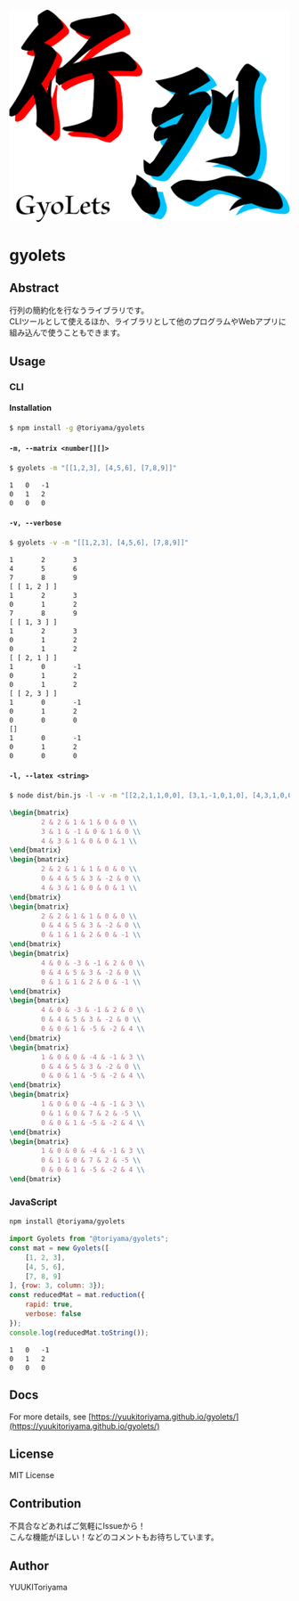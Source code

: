 ![Gyolets logo](./logo.svg)
# gyolets
## Abstract
行列の簡約化を行なうライブラリです。  
CLIツールとして使えるほか、ライブラリとして他のプログラムやWebアプリに組み込んで使うこともできます。  

## Usage
### CLI
#### Installation
```bash
$ npm install -g @toriyama/gyolets
```
#### `-m, --matrix <number[][]>`
```bash
$ gyolets -m "[[1,2,3], [4,5,6], [7,8,9]]"
```
```terminal
1	0	-1
0	1	2
0	0	0
```
#### `-v, --verbose`
```bash
$ gyolets -v -m "[[1,2,3], [4,5,6], [7,8,9]]" 
```
```terminal
1       2       3
4       5       6
7       8       9
[ [ 1, 2 ] ]
1       2       3
0       1       2
7       8       9
[ [ 1, 3 ] ]
1       2       3
0       1       2
0       1       2
[ [ 2, 1 ] ]
1       0       -1
0       1       2
0       1       2
[ [ 2, 3 ] ]
1       0       -1
0       1       2
0       0       0
[]
1       0       -1
0       1       2
0       0       0
```
#### `-l, --latex <string>`
```bash
$ node dist/bin.js -l -v -m "[[2,2,1,1,0,0], [3,1,-1,0,1,0], [4,3,1,0,0,1]]"
```
```latex
\begin{bmatrix}
        2 & 2 & 1 & 1 & 0 & 0 \\
        3 & 1 & -1 & 0 & 1 & 0 \\
        4 & 3 & 1 & 0 & 0 & 1 \\
\end{bmatrix}
\begin{bmatrix}
        2 & 2 & 1 & 1 & 0 & 0 \\
        0 & 4 & 5 & 3 & -2 & 0 \\
        4 & 3 & 1 & 0 & 0 & 1 \\
\end{bmatrix}
\begin{bmatrix}
        2 & 2 & 1 & 1 & 0 & 0 \\
        0 & 4 & 5 & 3 & -2 & 0 \\
        0 & 1 & 1 & 2 & 0 & -1 \\
\end{bmatrix}
\begin{bmatrix}
        4 & 0 & -3 & -1 & 2 & 0 \\
        0 & 4 & 5 & 3 & -2 & 0 \\
        0 & 1 & 1 & 2 & 0 & -1 \\
\end{bmatrix}
\begin{bmatrix}
        4 & 0 & -3 & -1 & 2 & 0 \\
        0 & 4 & 5 & 3 & -2 & 0 \\
        0 & 0 & 1 & -5 & -2 & 4 \\
\end{bmatrix}
\begin{bmatrix}
        1 & 0 & 0 & -4 & -1 & 3 \\
        0 & 4 & 5 & 3 & -2 & 0 \\
        0 & 0 & 1 & -5 & -2 & 4 \\
\end{bmatrix}
\begin{bmatrix}
        1 & 0 & 0 & -4 & -1 & 3 \\
        0 & 1 & 0 & 7 & 2 & -5 \\
        0 & 0 & 1 & -5 & -2 & 4 \\
\end{bmatrix}
\begin{bmatrix}
        1 & 0 & 0 & -4 & -1 & 3 \\
        0 & 1 & 0 & 7 & 2 & -5 \\
        0 & 0 & 1 & -5 & -2 & 4 \\
\end{bmatrix}
```

### JavaScript
```bash
npm install @toriyama/gyolets
```
```javascript
import Gyolets from "@toriyama/gyolets";
const mat = new Gyolets([
	[1, 2, 3],
	[4, 5, 6],
	[7, 8, 9]
], {row: 3, column: 3});
const reducedMat = mat.reduction({
	rapid: true,
	verbose: false
});
console.log(reducedMat.toString());
```
```console
1	0	-1
0	1	2
0	0	0
```

## Docs
For more details, see [https://yuukitoriyama.github.io/gyolets/](https://yuukitoriyama.github.io/gyolets/)

## License
MIT License

## Contribution
不具合などあればご気軽にIssueから！  
こんな機能がほしい！などのコメントもお待ちしています。

## Author
YUUKIToriyama